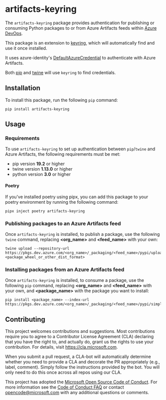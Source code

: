 # artifacts-keyring

The `artifacts-keyring` package provides authentication for publishing or consuming Python packages to or from Azure Artifacts feeds within [Azure DevOps](https://azure.com/devops).

This package is an extension to [keyring](https://pypi.org/project/keyring), which will automatically find and use it once installed.

It uses azure-identity's [DefaultAzureCredential](https://learn.microsoft.com/en-us/python/api/azure-identity/azure.identity.defaultazurecredential?view=azure-python) to authenticate with Azure Artifacts.

Both [pip](https://pypi.org/project/pip) and [twine](https://pypi.org/project/twine) will use `keyring` to
find credentials.

## Installation

To install this package, run the following `pip` command:

```
pip install artifacts-keyring
```

## Usage

### Requirements

To use `artifacts-keyring` to set up authentication between `pip`/`twine` and Azure Artifacts, the following requirements must be met:

* pip version **19.2** or higher
* twine version **1.13.0** or higher
* python version **3.0** or higher

#### Poetry

If you've installed poetry using pipx, you can add this package to your poetry environment by running the following command:
```
pipx inject poetry artifacts-keyring
```

### Publishing packages to an Azure Artifacts feed
Once `artifacts-keyring` is installed, to publish a package, use the following `twine` command, replacing **<org_name>** and **<feed_name>** with your own:

```
twine upload --repository-url https://pkgs.dev.azure.com/<org_name>/_packaging/<feed_name>/pypi/upload <package_wheel_or_other_dist_format>
```

### Installing packages from an Azure Artifacts feed
Once `artifacts-keyring` is installed, to consume a package, use the following `pip` command, replacing **<org_name>** and **<feed_name>** with your own, and **<package_name>** with the package you want to install:

```
pip install <package_name> --index-url https://pkgs.dev.azure.com/<org_name>/_packaging/<feed_name>/pypi/simple
```

## Contributing

This project welcomes contributions and suggestions.  Most contributions require you to agree to a
Contributor License Agreement (CLA) declaring that you have the right to, and actually do, grant us
the rights to use your contribution. For details, visit https://cla.microsoft.com.

When you submit a pull request, a CLA-bot will automatically determine whether you need to provide
a CLA and decorate the PR appropriately (e.g., label, comment). Simply follow the instructions
provided by the bot. You will only need to do this once across all repos using our CLA.

This project has adopted the [Microsoft Open Source Code of Conduct](https://opensource.microsoft.com/codeofconduct/).
For more information see the [Code of Conduct FAQ](https://opensource.microsoft.com/codeofconduct/faq/) or
contact [opencode@microsoft.com](mailto:opencode@microsoft.com) with any additional questions or comments.
